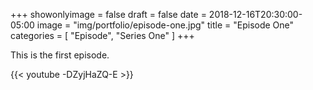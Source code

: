 +++
showonlyimage = false
draft = false
date = 2018-12-16T20:30:00-05:00
image = "img/portfolio/episode-one.jpg"
title = "Episode One"
categories = [ "Episode", "Series One" ]
+++

This is the first episode.
<!--more-->

{{< youtube -DZyjHaZQ-E >}}

